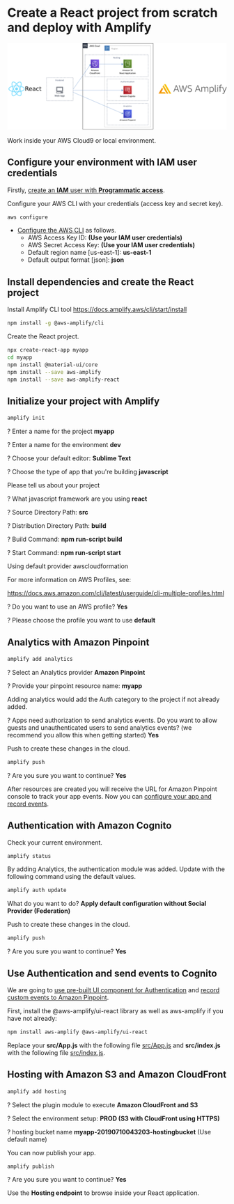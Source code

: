 # Create a React project from scratch and deploy with Amplify

![Diagram](images/diagram.png)

Work inside your AWS Cloud9 or local environment.

## Configure your environment with IAM user credentials

Firstly, [create an **IAM** user with **Programmatic access**](https://docs.aws.amazon.com/IAM/latest/UserGuide/id_users_create.html#id_users_create_console).

Configure your AWS CLI with your credentials (access key and secret key).

``` bash
aws configure
```

- [Configure the AWS CLI](https://docs.aws.amazon.com/cli/latest/userguide/cli-chap-configure.html#cli-quick-configuration) as follows.
    - AWS Access Key ID: **(Use your IAM user credentials)**
    - AWS Secret Access Key: **(Use your IAM user credentials)**
    - Default region name [us-east-1]: **us-east-1**
    - Default output format [json]: **json**

## Install dependencies and create the React project

Install Amplify CLI tool https://docs.amplify.aws/cli/start/install

``` bash
npm install -g @aws-amplify/cli
```

Create the React project.

``` bash
npx create-react-app myapp
cd myapp
npm install @material-ui/core
npm install --save aws-amplify
npm install --save aws-amplify-react
```

## Initialize your project with Amplify

``` bash
amplify init
```

? Enter a name for the project **myapp**

? Enter a name for the environment **dev**

? Choose your default editor: **Sublime Text**

? Choose the type of app that you're building **javascript**

Please tell us about your project

? What javascript framework are you using **react**

? Source Directory Path:  **src**

? Distribution Directory Path: **build**

? Build Command:  **npm run-script build**

? Start Command: **npm run-script start**

Using default provider  awscloudformation

For more information on AWS Profiles, see:

https://docs.aws.amazon.com/cli/latest/userguide/cli-multiple-profiles.html

? Do you want to use an AWS profile? **Yes**

? Please choose the profile you want to use **default**

## Analytics with Amazon Pinpoint

``` bash
amplify add analytics
```

? Select an Analytics provider **Amazon Pinpoint**

? Provide your pinpoint resource name: **myapp**

Adding analytics would add the Auth category to the project if not already added.

? Apps need authorization to send analytics events. Do you want to allow guests and unauthenticated users to send analytics events? (we recommend you allow this when getting started) **Yes**

Push to create these changes in the cloud.

``` bash
amplify push
```

? Are you sure you want to continue? **Yes**

After resources are created you will receive the URL for Amazon Pinpoint console to track your app events. Now you can [configure your app and record events](https://docs.amplify.aws/lib/analytics/getting-started/q/platform/js#configure-your-app).


## Authentication with Amazon Cognito

Check your current environment.

``` bash
amplify status
```

By adding Analytics, the authentication module was added. Update with the following command using the default values.

``` bash
amplify auth update
```

What do you want to do? **Apply default configuration without Social Provider (Federation)**

Push to create these changes in the cloud.

``` bash
amplify push
```

? Are you sure you want to continue? **Yes**

## Use Authentication and send events to Cognito

We are going to [use pre-built UI component for Authentication](https://docs.amplify.aws/lib/auth/getting-started/q/platform/js#option-1-use-pre-built-ui-components) and [record custom events to Amazon Pinpoint](https://docs.amplify.aws/lib/analytics/record/q/platform/js#recording-custom-events).

First, install the @aws-amplify/ui-react library as well as aws-amplify if you have not already:

``` bash
npm install aws-amplify @aws-amplify/ui-react
```

Replace your **src/App.js** with the following file [src/App.js](src/App.js) and **src/index.js** with the following file [src/index.js](src/index.js).

## Hosting with Amazon S3 and Amazon CloudFront

``` bash
amplify add hosting
```

? Select the plugin module to execute **Amazon CloudFront and S3**

? Select the environment setup: **PROD (S3 with CloudFront using HTTPS)**

? hosting bucket name **myapp-20190710043203-hostingbucket** (Use default name)

You can now publish your app.

``` bash
amplify publish
```

? Are you sure you want to continue? **Yes**

Use the **Hosting endpoint** to browse inside your React application.